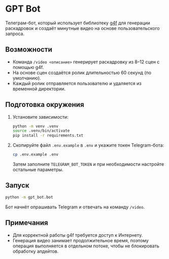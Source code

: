 # GPT Bot

Телеграм-бот, который использует библиотеку [g4f](https://pypi.org/project/g4f/) для генерации раскадровок и создаёт минутные видео на основе пользовательского запроса.

## Возможности
- Команда `/video <описание>` генерирует раскадровку из 8–12 сцен с помощью g4f.
- На основе сцен создаётся ролик длительностью 60 секунд (по умолчанию).
- Каждый ролик отправляется пользователю и удаляется из временной директории.

## Подготовка окружения
1. Установите зависимости:
   ```bash
   python -m venv .venv
   source .venv/bin/activate
   pip install -r requirements.txt
   ```
2. Скопируйте файл `.env.example` в `.env` и укажите токен Telegram-бота:
   ```bash
   cp .env.example .env
   ```
   Затем заполните `TELEGRAM_BOT_TOKEN` и при необходимости настройте остальные параметры.

## Запуск
```bash
python -m gpt_bot.bot
```

Бот начнёт опрашивать Telegram и отвечать на команду `/video`.

## Примечания
- Для корректной работы g4f требуется доступ к Интернету.
- Генерация видео занимает продолжительное время, поэтому операция выполняется в отдельном потоке, чтобы не блокировать обработку апдейтов.
